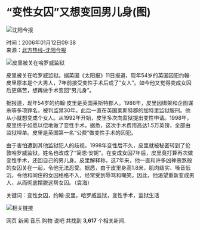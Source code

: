 # “变性女囚”又想变回男儿身(图)

![沈阳今报](https://photo.sohu.com/media/syjb.jpg)

时间：2006年01月12日09:38  
来源：[北方热线-沈阳今报](https://news.sohu.com/)  

![皮里被关在哈罗威监狱](https://photocdn.sohu.com/20060112/Img241396901.jpg)

皮里被关在哈罗威监狱。据英国《太阳报》11日报道，现年54岁的英国囚犯约翰·皮里原本是个大男人，7年前接受变性手术后成了“女人”。如今他又觉得变成女囚后更痛苦，想再做手术变回“男儿身”。 

据报道，现年54岁的约翰·皮里是英国莱斯特郡人。1986年，皮里因绑架和企图谋杀等多项罪名，被判监禁30年。此后一直在英国莱斯特郡的加特里监狱服刑。他从小就想变成个女人。从1992年开始，皮里多次向监狱提出变性申请。1998年，皮里终于如愿以偿地做了变性手术。据悉，这次手术费用高达1.5万英镑，全部由监狱埋单。皮里是英国第一名“公费”做变性手术的囚犯。 

由于害怕遭到其他监狱犯人的歧视，1998年变性后不久，皮里就被秘密转到了伦敦哈罗威监狱，姓名也改成了“简恩·安妮”。在变成女囚7年后，皮里竟打算再次做变性手术，还回自己的男儿身。皮里解释称，这7年来，他一直和许多凶神恶煞般的女囚关在一起，令他无法忍受。据悉，由于皮里身高1.8米，肌肉结实、嗓音低沉，令他和同住的女囚格格不入，经常受到辱骂和嘲笑。因此，他渴望重新变成男人，从而彻底摆脱这帮女囚。（袁海）

关键词：变性女囚，约翰·皮里，哈罗威监狱，变性手术，监狱生活

![相关链接](https://images.sohu.com/ccc.gif)

网页 新闻 音乐 购物 说吧 共找到 **3,617** 个相关新闻.